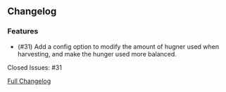 ## Changelog
### Features

- (#31) Add a config option to modify the amount of hugner used when harvesting, and make the hunger used more balanced.

Closed Issues: #31

[Full Changelog](https://github.com/JamCoreModding/right-click-harvest/compare/3.1.0+1.19-1.19.2...3.1.1+1.19-1.19.2)
